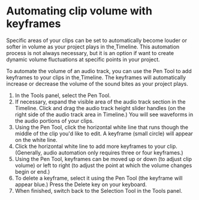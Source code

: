 # Automating clip volume with keyframes

Specific areas of your clips can be set to automatically become louder or softer in volume as your project plays in the[ ](https://jjloomis.gitbooks.io/adobe-audition-basic-audio-editing/content/GLOSSARY.html#multitrack-session)Timeline. This automation process is not always necessary, but it is an option if want to create dynamic volume fluctuations at specific points in your project.

To automate the volume of an audio track, you can use the Pen Tool to add keyframes to your clips in the[ ](https://jjloomis.gitbooks.io/adobe-audition-basic-audio-editing/content/GLOSSARY.html#multitrack-session)Timeline. The keyframes will automatically increase or decrease the volume of the sound bites as your project plays.

1. In the Tools panel, select the Pen Tool.
2. If necessary, expand the visible area of the audio track section in the Timeline. Click and drag the audio track height slider handles \(on the right side of the audio track area in Timeline.\) You will see waveforms in the audio portions of your clips. 
3. Using the Pen Tool, click the horizontal white line that runs though the middle of the clip you'd like to edit. A keyframe \(small circle\) will appear on the white line.
4. Click the horizontal white line to add more keyframes to your clip. \(Generally, audio automation only requires three or four keyframes.\)
5. Using the Pen Tool, keyframes can be moved up or down \(to adjust clip volume\) or left to right \(to adjust the point at which the volume changes begin or end.\) 
6. To delete a keyframe, select it using the Pen Tool \(the keyframe will appear blue.\) Press the Delete key on your keyboard.
7. When finished, switch back to the Selection Tool in the Tools panel.



